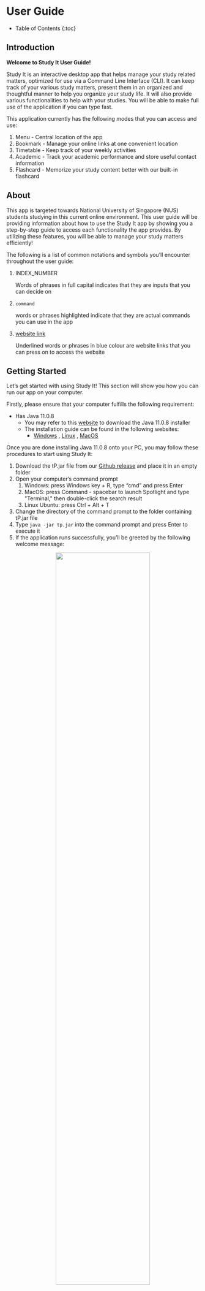# User Guide

* Table of Contents
{:toc}

<div style="page-break-after: always;"></div>

## Introduction 

**Welcome to Study It User Guide!**

Study It is an interactive desktop app that helps manage your study related matters, 
optimized for use via a Command Line Interface (CLI). It can keep track of your various study matters, 
present them in an organized and thoughtful manner to help you organize your study life. 
It will also provide various functionalities to help with your studies. You will be able to make full 
use of the application if you can type fast.

This application currently has the following modes that you can access and use:
1. Menu 	    -   Central location of the app
1. Bookmark 	- 	Manage your online links at one convenient location
1. Timetable 	- 	Keep track of your weekly activities
1. Academic	    - 	Track your academic performance and store useful contact information
1. Flashcard	- 	Memorize your study content better with our built-in flashcard

## About
This app is targeted towards National University of Singapore (NUS) students studying in this current online 
environment. This user guide will be providing information about how to use the Study It app by 
showing you a step-by-step guide to access each functionality the app provides. 
By utilizing these features, you will be able to manage your study matters efficiently!

The following is a list of common notations and symbols you’ll encounter throughout the user guide:

1. INDEX_NUMBER
   
    Words of phrases in full capital indicates that they are inputs that you can decide on
   
1. `command`

    words or phrases highlighted indicate that they are actual commands you can use in the app
    
1. [website link](https://ay2021s1-cs2113t-t12-1.github.io/tp/UserGuide.html)
   
   Underlined words or phrases in blue colour are website links that you can press on to access the website

<div style="page-break-after: always;"></div>

## Getting Started

Let’s get started with using Study It! This section will show you how you can run our app on your computer.

Firstly, please ensure that your computer fulfills the following requirement:
* Has Java 11.0.8
  * You may refer to this [website](https://www.oracle.com/java/technologies/javase/jdk11-archive-downloads.html) to download the Java 11.0.8 installer
  * The installation guide can be found in the following websites:
    * [Windows](https://docs.oracle.com/en/java/javase/11/install/installation-jdk-microsoft-windows-platforms.html#GUID-A7E27B90-A28D-4237-9383-A58B416071CA)
    , [Linux](https://docs.oracle.com/en/java/javase/11/install/installation-jdk-linux-platforms.html#GUID-737A84E4-2EFF-4D38-8E60-3E29D1B884B8) 
    , [MacOS](https://docs.oracle.com/javase/10/install/installation-jdk-and-jre-macos.htm)

Once you are done installing Java 11.0.8 onto your PC, you may follow these procedures to start using Study It:

1. Download the tP.jar file from our [Github release](https://github.com/AY2021S1-CS2113T-T12-1/tp/releases) and place it in an empty folder
1. Open your computer’s command prompt
   1. Windows: press Windows key + R, type “cmd” and press Enter
   1. MacOS: press Command - spacebar to launch Spotlight and type "Terminal," then double-click the search result
   1. Linux Ubuntu: press Ctrl + Alt + T
1. Change the directory of the command prompt to the folder containing tP.jar file
1. Type `java -jar tp.jar` into the command prompt and press Enter to execute it
1. If the application runs successfully, you’ll be greeted by the following welcome message:

<p align="center">
    <img width="70%" height="70%" src="Images/GeneralUG/welcomemessage.png">
</p>

Congratulations! You are now able to run Study It. To access its various functionalities,
you would need to type in the command at the Command Prompt and press Enter. Whenever you feel lost, 
refer to the following sections of this User Guide or call the `help` function in the app 
for guidance. We hope that you have fun using our app!

<div style="page-break-after: always;"></div>

## General Commands

The following section details the general commands you can use in the app. 
These commands can be used anywhere in the app to help you navigate around the app.

This section contains the following commands:
* 1 : [Prints help message](#1-prints-help-message-help)
* 2 : [Changes the current mode](#2-changes-the-current-mode-cd-mode_name-or-mode_index)
* 3 : [Shows the current location](#3-shows-the-current-location-location)
* 4 : [Prints starred items](#4-prints-starred-items-highlight)
* 5 : [Exits the current mode or application](#5-exits-the-current-mode-or-application-exit)

>**Warning**
>The general commands doesn't work during `add class` or `add activity` sequence in timetable mode
>and `add` or `test` sequence in flashcard mode

<div style="page-break-after: always;"></div>

### 1. Prints help message: `help`

The app will print out a summarised list of functions you can call at the current mode. 
This help message will vary depending on which mode you are at. 
Use this command to get guidance on what you can do with the app!

Instruction:
1. Type `help` and press Enter

Expected output:

Example of printing help message at menu:

<p align="left">
    <img width="100%" height="100%" src="Images/GeneralUG/help.png">
</p>

<div style="page-break-after: always;"></div>

Another example of printing help message at bookmark mode:

<p align="left">
    <img width="100%" height="100%" src="Images/GeneralUG/bookmarkhelp.png">
</p>

>**Useful information:**
>* The message varies in different modes to show you the commands at that mode. 
>Try it out!
<div style="page-break-after: always;"></div>

### 2. Changes the current mode: `cd MODE_NAME or MODE_INDEX`

You can change to different modes of the app by using this command! 
The following are the modes currently available in the app and their corresponding index:
1. menu
1. bookmark
1. timetable
1. academic
1. flashcard

Instruction:
1. Type `cd` followed by the `MODE_NAME` or `MODE_INDEX`
1. Press Enter

Expected output:

Command: `cd 2`

![CDBookmark](Images/GeneralUG/cdBookmark.png)

<div style="page-break-after: always;"></div>

Command: `cd academic`

![CDAcademic](Images/GeneralUG/cdacademic.png)

>**Warning**
>* An error message will appear when you type an invalid mode index or mode name
>
>![WrongModeIndex](Images/GeneralUG/wrongmodeindex.png)
>
>* Ensure that your index is within range or you spelt the mode names correctly when using this command!

>**Useful information:**
>* You can use this command anywhere in the app to switch between modes quickly!
>* This command STILL works if you don't have space/have excess space 
>between `cd` and the `MODE_NAME/MODE_INDEX`

<div style="page-break-after: always;"></div>

### 3. Shows the current location: `location`

Calling this command will show you which mode you are currently at.

Instruction:
1. Type `location` and press Enter

Expected output:

At bookmark mode:

![](Images/GeneralUG/location_bookmark.png)

At flashcard mode:

![](Images/GeneralUG/location_flashcard.png)

<div style="page-break-after: always;"></div>

### 4. Prints starred items: `highlight`

This command will print out the starred items in Bookmark and Academic

Instruction:
1. Type `highlight` and press Enter

Expected output:

![](Images/GeneralUG/highlight.png)

<div style="page-break-after: always;"></div>

### 5. Exits the current mode or application: `exit`

This command behaves differently depending on which mode you are currently at.

If you are currently at the Main Menu, calling this command will exit the app as shown below:

Instruction:
1. Type `exit` and press Enter

Expected output:

![](Images/GeneralUG/exit.png)

If you are in any of the other modes (i.e. bookmark/timetable/academic/flashcard), 
calling this command will exit that mode and place you at the Main menu instead, as shown below:

Instruction:
1. Type exit and press enter when you are in any other modes besides Main menu

Expected output:

![](Images/GeneralUG/exitmode.png)

<div style="page-break-after: always;"></div>

## Features 
<!-- @@author lingsihui -->
## 1. Bookmark

Now that more lessons are moving online, are you managing your links well? You might 
want to save your time finding your zoom links in your email inbox and save all your 
links in the bookmark feature to access them easily! The bookmark mode enables you to 
compile all your links in one destination and even categorise them into different groups. 
After entering the bookmark mode (refer to [General Command 2](#2-changes-the-current-mode-cd-mode_name-or-mode_index)), use the following commands to 
navigate around bookmark mode. 

This section contains 8 commands: 
* 1.1 : [Viewing all bookmark links / starred links / category](#11-viewing-all-the-bookmarks-links-listlist--s-list--c-list--a)
* 1.2 : [Going into each category](#12-going-into-each-category-bm-number)
* 1.3 : [Adding a category](#13-adding-category--cat-category_name-)
* 1.4 : [Deleting a category](#14-deleting-a-category--delete-category_number)
* 1.5 : [Going back to Bookmark main ](#15-going-back-to-bookmark-main-back)
* 1.6 : [Adding a link to your chosen category](#16-adding-a-link-to-your-chosen-category-add-link--add-link-t-title)
* 1.7 : [Deleting a link](#17-deleting-a-link-rm-link_number-)
* 1.8 : [Starring / Unstarring a link](#18-marking-unmarking-a-link-as-a-starred-link-star-link_number)

<div style="page-break-after: always;"></div>

### 1.1 Viewing all the bookmarks links: `list`,`list -s`, `list -c`, `list -a`

Are you trying to find your links by entering into each category to view your links?
You might want to have an easy way to view the overview of your links. 
You can now either view the entire list of links in the category you are in, 
the starred links, the list of categories available, 
or the entire list of links in every category using the following commands. 

Instructions:
1. If you want to view the list of links in the category you are in  = `list`  
2. If you want to view the entire list of starred links = `list -s`
3. If you want to view the entire list of category available = `list -c`
4. if you want to view the entire list of links in every category = `list -a`

Expected output:  

![Bookmark_List](Images/BookmarkUG/Figure1.png)
![Bookmark_List_1Star_Cat](Images/BookmarkUG/Figure2.png)

>**Useful Information:**
>* You can only use this command anywhere after entering the bookmark mode. (Refer to [General Command 2](#2-changes-the-current-mode-cd-mode_name-or-mode_index))
>* If your category does not have any links, it will indicate that the list is empty.
>* If you are in bookmark main, and you input `list`, it will show you the entire list of links in every category. (Same command as `list -a`)
>* To star / unstar a link refer to [1.8](#18-marking-unmarking-a-link-as-a-starred-link-star-link_number)
>* To add a category refer to [1.3](#13-adding-category--cat-category_name-), to delete a category refer to [1.4](#14-deleting-a-category--delete-category_number) 
>* You can also omit the space between `list` and `-a` / `-s` / `-c`
>* The user input is not case-sensitive.

>**Warning**
>* Follow the format `list`, `list -s`, `list -c`, `list -a` without adding additional inputs. If additional input is detected, the program will prompt you to input the correct format. 

<div style="page-break-after: always;"></div>

### 1.2 Going into each category: `bm NUMBER`   

Managing so many links can be a hassle! However, categorising the links into different 
groups can make it even more efficient to find your links! After entering bookmark mode 
(refer to [General Command 2](#2-changes-the-current-mode-cd-mode_name-or-mode_index)), you can enter each category using the following commands. 
This command allows you to change the bookmark category within the bookmark mode. 
 
Instruction:
1. `bm NUMBER `

E.g. `bm 2`  
Expected output:   

![Bookmark_bm_cat](Images/BookmarkUG/Figure3.png)

>**Useful Information:**
>* You can only use this command anywhere after entering the bookmark mode. ( Refer to [General Command 2](#2-changes-the-current-mode-cd-mode_name-or-mode_index))
>* Zoom, Nus, Internship, Hackathon, Career Talks categories are included in the default.
>* If you are already in the chosen category, the program will inform you as shown in the figure below. 
>![Bookmark_bm_already in cat](Images/BookmarkUG/Figure4.png)
>* You can also omit the space between `bm` and `NUMBER`
>* The user input is not case-sensitive.

If you encounter any errors, take note of the following warnings.

>**Warning:**
>* Ensure that the category NUMBER that you have chosen is valid. Error will be shown if the category NUMBER does not exist, or the NUMBER you have entered is not a number. To find out the valid category NUMBER, view the list of categories (Refer to [1.1](#11-viewing-all-the-bookmarks-links-listlist--s-list--c-list--a))

<div style="page-break-after: always;"></div>

### 1.3 Adding category:  `cat CATEGORY_NAME `

If you cannot find the perfect category to place your bookmark, 
why not create your own category! In addition to the default categories 
that are added (Zoom, NUS, Internship, Hackathon, Career Talks), create your 
own category to add your bookmark links. Use the following commands to add a category 
and navigate it (Refer to [1.2](#12-going-into-each-category-bm-number)) the same way as the rest of your categories.

Instruction: 
1. `cat CATEGORY_NAME`   
  
e.g. `cat entertainment`, `cat stocks`

Expected output:   

![Bookmark_Add Category](Images/BookmarkUG/Figure5.png)


>**Useful Information:** 
>* You can only use this command anywhere after entering the bookmark mode.  (Refer to [General Command 2](#2-changes-the-current-mode-cd-mode_name-or-mode_index))
>* NUS, Zoom, Internship, Hackathon and Career Talk categories are included in the default.
>* You can also omit the space between `cat` and `CATEGORY_NAME`
>* The user input is not case-sensitive.

If you encounter any errors, take note of the following warnings. 

>**Warning:** 
>* Ensure that the category name is not empty. Error will be shown if the category name is empty. 
>* You can only add unique category name.

<div style="page-break-after: always;"></div>

### 1.4 Deleting a category:  `delete CATEGORY_NUMBER`  

When you have a category, but you have no important links related to the category, take it out of your bookmark list! Organise and design your bookmark categories to your own personal needs by adding your own category (refer to [1.3](#13-adding-category--cat-category_name-)) and deleting unnecessary categories using these following commands.

Instruction:  

1. `delete CATEGORY_NUMBER`  

e.g. `delete 6`  

Expected output:  

![Bookmark_1.4](Images/BookmarkUG/Figure6.png)

**Useful Information:**
* You can only use this command in bookmark main.  (Refer to [1.5](#15-going-back-to-bookmark-main-back) to go back to the bookmark main)

Before deleting a category, take note of the following warnings. 

**Warning:**
* Ensure that the category NUMBER that you have chosen is valid. Error will be shown if the category NUMBER does not exist, or the NUMBER you have entered is not a number. To find out the valid category NUMBER, view the list of category available. (Refer to [1.1](#11-viewing-all-the-bookmarks-links-listlist--s-list--c-list--a))
* CAUTION: Make sure to check all your links before deleting. Deleting a category will delete all the bookmarks in the category! 

<div style="page-break-after: always;"></div>

### 1.5 Going back to bookmark main: `back` 

There are two modes in bookmark feature: the main bookmark mode (refer to [General Command 2](#2-changes-the-current-mode-cd-mode_name-or-mode_index)), 
and the category mode (Refer to [1.2](#12-going-into-each-category-bm-number)). To navigate freely from mode to mode, use the following command. 
This command goes back to the previous mode depending on which mode you are in. 
 
Instruction: 
1. `back` 

Expected output:   

![Bookmark_back command](Images/BookmarkUG/Figure7.png)

>**Useful Information:**
>* When you input back in any bookmark category, you are brought back to the bookmark main. 
>* When you input back in the bookmark main, you will be prompted to type “exit” to exit bookmark mode. 
>* The user input is not case-sensitive.

>**Warning:**
>* Follow the format `back` without adding additional inputs. 
>If additional input is detected, the program will prompt you to input the correct format. 

<div style="page-break-after: always;"></div>

### 1.6 Adding a link to your chosen category: `add LINK` / `add LINK t->TITLE`

If you have a link to add to your bookmark category, follow these commands. 
Make sure you have chosen your category (Refer to [1.2](#12-going-into-each-category-bm-number)) 
and ensure that you do not add an invalid link or an empty link to your bookmark.
If you are afraid you will forget what the bookmark link is for, you can 
add a title to your bookmark link just by including a ` t-> TITLE` after you enter your link. 
In addition, if you forget what links you have already bookmarked, you can always 
add the same link, and the program will tell you whether you the link in your list.

Instruction: 
1. `add LINK` e.g. `add google.com`
2. `add LINK t->TITLE` e.g. `add https://nus-cs2113-ay2021s1.github.io/website/index.html t->Cs2113T`

Expected output:   

![Bookmark_add link](Images/BookmarkUG/Figure8.png)

**Useful Information:**
>* You can only use this command after choosing your category. (Refer to [1.2](#12-going-into-each-category-bm-number))
>* You can only bookmark unique links within your category. Refer to the following figure.  
>![Bookmark_not unique link](Images/BookmarkUG/Figure9.png)

If you encounter any errors, take note of the following warnings. 

>**Warning:** 
>* Ensure that you have chosen a category. You will be prompted to choose a category before you are allowed to add your links. (Refer to [1.2](#12-going-into-each-category-bm-number)) 
>* Ensure that the link added is valid. Error will be shown if the link you have given is empty or is not valid (contains " ", "|" or does not contain “.”). 

<div style="page-break-after: always;"></div>

### 1.7 Deleting a link: `rm LINK_NUMBER `

If you have a link that you no longer want to bookmark, or if you have a link that you accidentally bookmarked it, you can remove the bookmark easily just by following these few commands. Make sure that you have chosen your category (Refer to [1.2](#12-going-into-each-category-bm-number))  and ensure that you do not remove an empty, or an invalid link number.

Instruction: 
1. `rm LINK_NUMBER`

e.g. `rm 1`

Expected output:   

![Bookmark_1.8](Images/BookmarkUG/Figure10.png)

>**Useful Information:**
>* You can only use this command after choosing your category. (Refer to [1.2](#12-going-into-each-category-bm-number))

If you encounter any errors, take note of the following warnings. 

>**Warning:**
>* Ensure that you have chosen a category. You will be prompted to choose a category before you are allowed to remove your links. (Refer to [1.2](#12-going-into-each-category-bm-number)) 
>* Ensure that the link number that you want to remove is valid. Error will be shown if the link number you have given is empty or is not valid. Refer to [1.1](#11-viewing-all-the-bookmarks-links-listlist--s-list--c-list--a) to find out the correct link number. 

<div style="page-break-after: always;"></div>

### 1.8 Marking/ Unmarking a link as a starred link: `star LINK_NUMBER`

You might have many links that you need to manage, however, some of the links might be more important than others. If you have such links, you can easily mark them up by following these few commands. Make sure that you have chosen your category (Refer to [1.2](#12-going-into-each-category-bm-number))  and ensure that you do not input an empty or invalid link number.
 
Instruction: 
1. `star LINK_NUMBER`  

e.g. `star 1`
Expected output:   

<p align="center">
    <img width="40%" height="40%" src="Images/GeneralUG/welcomemessage.png">
</p>

![Bookmark_star](Images/BookmarkUG/Figure11.png)

>**Useful Information:** 
>* It is the same command for marking and unmarking any links. For example, if link 1 is not starred, star 1  will mark the link as starred. And if link 1 is starred, star 1 will unmark link 1. 
>* You can view your starred links in the highlight function in the main mode. (Refer to [General Command 4](#4-prints-starred-items-highlight))

If you encounter any errors, take note of the following warnings.  

>**Warning:**
>* Ensure that you have chosen a category. You will be prompted to choose a category before you are allowed to mark your links as starred. (Refer to [1.2](#12-going-into-each-category-bm-number)) 
>* Ensure that the link number that you want to mark as star is valid. Error will be shown if the link number you have given is empty or is not valid. Refer to [1.1](#11-viewing-all-the-bookmarks-links-listlist--s-list--c-list--a) to find out the correct link number. 

<div style="page-break-after: always;"></div>

<!-- @@author slightlyharp -->
## 2. Timetable
Do you find it a hassle to keep track of all your activities and Zoom links for online classes?
Do you wish there was a simple, visual way to organise your day and foresee any clashes in your schedule?
The timetable mode intends to address these issues, helping you keep track of your work and helping you achieve
purposeful productivity.

>**Warning:**
>* Do not try to edit the data file for the timetable if you are unsure. Doing so may result in the application not being able to
>retrieved the saved data, hence deem the data file corrupted and request to format the data file before you can use the timetable 
>feature again.

This section contains 10 commands to navigate the Timetable mode:
* [2.1. Entering timetable mode](#21-entering-timetable-mode-cd-3--cd-timetable)
* [2.2. Adding classes](#22-adding-classes-add-class)
* [2.3. Adding activities](#23-adding-activities-add-activity)
* [2.4. Showing links](#24-showing-links-show-link)
* [2.5. Showing schedule](#25-showing-schedule-show-schedule)
* [2.6. Showing activities list](#26-showing-activities-list-list-activity)
* [2.7. Showing classes list](#27-showing-class-list-list-class)
* [2.8. Deleting an activity](#28-deleting-an-activity-delete-activity-index)
* [2.9. Deleting a class](#29-deleting-a-class-delete-class-index)
* [2.10 Removing all past events](#210-removing-all-past-events-clean-up)

<div style="page-break-after: always;"></div>

### 2.1 Entering timetable mode: `cd 3` / `cd timetable`

If you find it difficult to make plans due to uncertainties in your schedule, this timetable mode presents your upcoming
events at a glance to know what to expect and stay on track. This command brings you to enter the timetable mode.

Instruction:

1. `cd 3` / `cd timetable`

Expected output:

![Timetable_2_1](Images/TimetableUG/Timetable_2_1.png){:height="80%" width="80%"}

>**Useful information:**
>* You can use this command from any mode to access the timetable mode easily and quickly!

<div style="page-break-after: always;"></div>

### 2.2 Adding classes: `add class`

If you find it hard to keep track of all your Zoom links with an increasing number of online classes, you can now
arrange your classes in a systematic manner with this feature. Make sure you are currently in the timetable mode
([refer to 2.1](#21-entering-timetable-mode-cd-3--cd-timetable)).

Instruction:

1. `add class`
2. Answer the questions as prompted

Expected output:

![Timetable_2_2](Images/TimetableUG/Timetable_2_2.png){:height="80%" width="80%"}

>**Useful Information:**
>* The module code will accept any input between 1-7 characters.
>* You can enter the time in both 12hr and 24hr format. Only entering am/pm at the back of the duration will be assumed 
>as both starting and ending time are in the same period.

<div style="page-break-after: always;"></div>

If you encounter any errors, take note of the following warning.

>**Warning:**
>* Ensure that you follow the format for answering the questions.
>Error will be shown if the questions are not answered in a suitable format.
>* Adding events that clash with the existing schedule will result in error message. You will need to check through 
>the schedule and events list and delete the unwanted event accordingly before you can add the new event.
>* Number of recurring classes are capped at 52 weeks (1 year) to ensure effective processing time. Add your class again one year
>later if your class recurs for more than a year.

<div style="page-break-after: always;"></div>

### 2.3 Adding activities: `add activity`

It can be hard to view your upcoming events at a glance.
Similar to the previous feature, this command allows you to add activities outside of classes to your schedule.

Instruction:

1. `add activity`
2. Answer the questions as prompted

Expected output:

![Timetable_2_3](Images/TimetableUG/Timetable_2_3.png){:height="80%" width="80%"}

>**Useful Information:** 
>* Currently this feature does not support adding activity past 12am. If you wish to schedule an activity overnight, 
>add the activity in 2 separate sessions.

<div style="page-break-after: always;"></div>

### 2.4 Showing links: `show link`

If you find it hard to keep track of all your conference links for your classes or activities, this command will present
all links relevant to you for the next 2 hours.

Instruction:
1. `show link`

Expected output:

![Timetable_2_4](Images/TimetableUG/Timetable_2_4.png){:height="80%" width="80%"}

<div style="page-break-after: always;"></div>

### 2.5 Showing schedule: `show schedule`

If you wish to view your schedule for the next seven days with all the activities, use this command.

Instruction:
1. `show schedule`

Expected output:

![Timetable_2_5](Images/TimetableUG/Timetable_2_5.png){:height="80%" width="80%"}

>**Warning:**
>* If the name of event is more than 10 character only the first 10 character will be shown.

<div style="page-break-after: always;"></div>

### 2.6 Showing Activities list: `list activity`

If you wish to see all activities you have input into the system, 
this command will present all the activities you have added with their starting date and time, if the activity is 
online, and the venue/link of the activity.

Instruction:
1. `list activity`

Expected output:

![Timetable_2_6](Images/TimetableUG/Timetable_2_6.png){:height="80%" width="80%"}

### 2.7 Showing Class list: `list class`

If you think searching through the timetable is too troublesome,
use this command to see all the classes you have added and other details of the classes, similar to the previous feature.

Instruction:
1. `list class`

Expected output:

![Timetable_2_7](Images/TimetableUG/Timetable_2_7.png){:height="80%" width="80%"}

<div style="page-break-after: always;"></div>

### 2.8 Deleting an activity: `delete activity INDEX`

If you have accidentally added a wrong activity, or an activity you have added has been cancelled,
use this command to delete an activity with corresponding index according to the activities list ([refer to 2.6](#26-showing-activities-list-list-activity)).

Instruction:
1. `delete activity INDEX`

Example of usage: 

`delete activity 1` will delete the first activity in the list.

Expected output:

![Timetable_2_8](Images/TimetableUG/Timetable_2_8.png){:height="80%" width="80%"}

### 2.9 Deleting a class: `delete class INDEX`

Similar to feature 2.8,
use this command to delete a class with corresponding index according to the classes list ([refer to 2.7](#27-showing-class-list-list-class)).

Instruction:
1. `delete class INDEX`

Example of usage: 

`delete class 2` will delete the second class in the list.

Expected output:

![Timetable_2_9](Images/TimetableUG/Timetable_2_9.png){:height="80%" width="80%"}

>**Warning:**
>* Deleting a class will delete all the lessons of that module on schedule. Use this command with caution. 

<div style="page-break-after: always;"></div>

### 2.10 Removing all past events: `clean up`

Having too many events added to the application, and the data file is taking up too much space?
Use this command to remove all the activities that was over more than 7 days ago and all the classes with their last lesson 
concluded more than 7 days ago.

Instruction:
1. `clean up`

Expected output:

![Timetable_2_10](Images/TimetableUG/Timetable_2_10.png){:height="80%" width="80%"}

>**Warning:**
>* Deletion will be done automatically. All the events that are deleted will not be able to be retrieved. 
>Only use this if you are sure you do not need your past events.

<!-- @@author -->

<div style="page-break-after: always;"></div>

## 3. Academic
Have you ever had to dig through tons of emails to look for the contact of a particular TA 
or sweat over your calculator when trying to estimate your CAPS this semester? 
Academic tracker provides a convenient experience where you can store 
all the information you need in one place! To access the academic tracker, 
follow the instructions below.

This section contains 12 commands to navigate the academic mode:
* [3.1 Entering Academic Mode](#31-entering-academic-mode-cd-4--cd-academic)
* [3.2 Adding a contact](#32-adding-a-contact-add-contact-ccontact_details-mmobile_number--eemail)
* [3.3 Listing all contacts](#33-listing-all-contacts-list-contact)
* [3.4 Starring a contact](#34-starring-a-contact-star-contact-index)
* [3.5 Deleting a contact](#35-deleting-a-contact-delete-contact-index)
* [3.6 Adding a grade](#36-adding-a-grade-add-grade-nmodule_name--mmc--ggrade)
* [3.7 Listing all grades](#37-listing-all-grades-list-grade)
* [3.8 Checking current cap](#38-checking-current-cap-check-cap)
* [3.9 Starring a grade](#39-starring-a-grade-star-grade-index)
* [3.10 SU-ing a grade](#310-su-ing-a-grade-su-grade-index)
* [3.11 Deleting a grade](#311-deleting-a-grade-delete-grade-index)
* [3.12 Listing all the starred items in academic](#312-listing-all-the-starred-items-in-academic-list-star)

<div style="page-break-after: always;"></div>

### 3.1 Entering Academic Mode: `cd 4` / `cd academic`

This command allows you to enter academic tracker mode from the main menu or from the other modes.
After entering this mode, you can then access all the features that the academic tracker offers!

Instruction: 

1. `cd 4` / `academic`

Expected output:

![Academic_3_1](Images/AcademicUG/Academic_3_1.png)

>**Useful information:**
>* You can use this command from any mode to access the academic mode easily and quickly!

<div style="page-break-after: always;"></div>

### 3.2 Adding a contact: `add contact c/CONTACT_DETAILS m/MOBILE_NUMBER  e/EMAIL`

In academic mode, you can add a contact to the current list of contacts, following the instructions below. 

Instruction: 
1. `add contact c/CONTACT_DETAILS  m/MOBILE_NUMBER  e/EMAIL`

Example of usage: 

`add contact c/Prof Lim  m/81234567  e/E7654321@u.nus.edu` 
will add a contact with the name Prof Lim, mobile number 81234567, and email E7654321@u.nus.edu.

Expected output:  

![Academic_3_2](Images/AcademicUG/Academic_3_2.png)

>**Warning:**
>* Numbers should be a positive integer with 8 or fewer digits , and email should be in the form abc@xyz.

<div style="page-break-after: always;"></div>

### 3.3 Listing all contacts: `list contact`

You can view all the contacts that have been added previously 
and stored on your computer by following these sets of instructions

Instruction: 
1. `list contact`

Expected output:

![Academic_3_3](Images/AcademicUG/Academic_3_3.png)

### 3.4 Starring a contact: `star contact INDEX`

Sometimes you may wish to highlight an important contact, and that's where
starring a contact come into use. Follow the instructions below to mark an 
important contact with a star.

Instruction: 
1. `star contact INDEX`

Example of usage: 

`star contact 1` will mark the first contact in the list with a star.

Expected output:

![Academic_3_4](Images/AcademicUG/Academic_3_4.png)

<div style="page-break-after: always;"></div>

### 3.5 Deleting a contact: `delete contact INDEX`

Do you no longer require the contact of the TA of last sem's module? 
Make use of the delete contact function to clean up your contacts by following the
instructions below.

Instruction: 
1. `delete contact INDEX`

Example of usage: 

`delete contact 1` will delete the first contact in the list.

Expected output:

![Academic_3_5](Images/AcademicUG/Academic_3_5.png)

<div style="page-break-after: always;"></div>

### 3.6 Adding a grade: `add grade n/MODULE_NAME  m/MC  g/GRADE`

In academic mode, you can add a grade to the current list of grades, following the instructions below. 

Instruction: 
1. `add grade n/MODULE_NAME  m/MC  g/GRADE`

Example of usage: 

`add grade n/CS2101  m/4  g/A-` 
will add a grade with the title CS2101 that has 4 credits and scored an A-.

Expected output:  

![Academic_3_6](Images/AcademicUG/Academic_3_6.png)

>**Warning:**
>* Note that module credits need to be a positive integer, and grade entered must be a valid grade.
>* This program doesn't cap how many MCs a module can have.
>* This application is not synced to a module database, so any valid input will be accepted as a module name.

### 3.7 Listing all grades: `list grade`

You can view all the grades that have been added previously 
and stored on your computer by following these sets of instructions

Instruction: 
1. `list grade`

Expected output:

![Academic_3_7](Images/AcademicUG/Academic_3_7.png)

<div style="page-break-after: always;"></div>

### 3.8 Checking current cap: `check cap`

To calculate your current CAP based on the grades you have entered previously, 
follow the instructions below

Instruction: 
1. `check cap`

Expected output:

![Academic_3_8](Images/AcademicUG/Academic_3_8.png)

### 3.9 Starring a grade: `star grade INDEX`

The star grade function can be used to highlight a particular grade. 
Follow the instructions below to mark an 
important grade with a star.

Instruction: 
1. `star grade INDEX`

Example of usage: 

`star grade 1` will mark the first grade in the list with a star.

Expected output:

![Academic_3_9](Images/AcademicUG/Academic_3_9.png)

<div style="page-break-after: always;"></div>

### 3.10 SU-ing a grade: `su grade INDEX`

SU-ed a module and want to exclude it from your CAP calculation? The SU grade
function allows you to do just that through these simple steps.

Instruction: 
1. `su grade INDEX`

Example of usage: 

`su grade 1` will su the first grade in the list.

Expected output:

![Academic_3_10](Images/AcademicUG/Academic_3_10.png)

>**Warning:**
>* The process of SU-ing a mod is not retractable. Should you accidentally SU a mod unintentionally, 
>consider deleting the mod and adding a new one.

<div style="page-break-after: always;"></div>

### 3.11 Deleting a grade: `delete grade INDEX`

The delete grade function can be used to delete a grade from the currently stored
 list of grades by following the instructions below.

Instruction: 
1. `delete grade INDEX`

Example of usage: 

`delete grade 1` will delete the first grade in the list.

Expected output:

![Academic_3_11](Images/AcademicUG/Academic_3_11.png)

### 3.12 Listing all the starred items in academic: `list star`

The list star function works like the highlight function, but only displaying
the starred items inside the academic section. 

Instruction: 
1. `list star`

Expected output:

![Academic_3_12](Images/AcademicUG/Academic_3_12.png)

<div style="page-break-after: always;"></div>

## 4. Flashcard

Do you wish you had a quick way to refer to the content that will be tested in your upcoming tests?
Or a more efficient way to verify your knowledge?
Perhaps it is also difficult to scour your handwritten notes to find a particular piece of information.
The flashcard mode aims to tackle these aspects that may hinder your learning process.

This section contains 6 commands to navigate the Flashcard mode:
* [4.1. Entering flashcard mode](#41-entering-flashcard-mode-cd-5--cd-flashcard)
* [4.2. Adding flashcards](#42-adding-flashcards-add)
* [4.3. Listing flashcards](#43-listing-flashcards-list)
* [4.4. Deleting flashcards](#44-deleting-flashcards-delete)
* [4.5. Testing content](#45-testing-contenttest)
* [4.6. Finding relevant flashcards](#46-finding-relevant-flashcards-find)

### 4.1 Entering flashcard mode: `cd 5` / `cd flashcard`

If you find it hard to be fully proficient in your study topics, this flashcard mode is a medium for you to actively
learn and memorise. This enables you to learn effectively through repetition, helping you to remember information better
in the long-term. This command allows you to enter the flashcard mode.

Instruction:
1. `cd 5` / `cd flashcard`

Expected output:

![Flashcard_4_1](Images/FlashcardUG/Flashcard_4_1.png){:height="80%" width="80%"}

>**Useful information:**
>* You can use this command from any mode to access the flashcard mode easily and quickly!

<div style="page-break-after: always;"></div>

### 4.2 Adding flashcards: `add`

To assist you in your studies, there needs to be a knowledge base of content to be revised.
You can do this by adding new flashcards to the flashcard deck with this command, after entering flashcard mode
([refer to 4.1](#41-entering-flashcard-mode-cd-5--cd-flashcard)).

Instruction:
1. `add`
2. Enter the question and answer as prompted
 
Example of usage:

`4+4` followed by `8` will create a flashcard with question 4+4 and answer 8.

Expected output:

![Flashcard_4_2](Images/FlashcardUG/Flashcard_4_2.png){:height="65%" width="65%"}

If you encounter any errors, take note of the following warning.

>**Warning:**
>* “back” and "show answer" cannot be added as an answer for the flashcard.
>This is because “back” and "show answer" are used as commands to exit and reveal the answer in the test mode
>respectively.
>If the flashcard answer you wish to use is similar to “back” or "show answer", rephrase and use another term.
>
>![Flashcard_4_2_1](Images/FlashcardUG/Flashcard_4_2_1.png){:height="60%" width="60%"}

### 4.3 Listing flashcards: `list`

If you wish to review the content that is currently in the flashcard deck, this command can display all flashcards that
have been added.

Instruction:
1. `list`

Expected output:

![Flashcard_4_3](Images/FlashcardUG/Flashcard_4_3.png){:height="80%" width="80%"}

<div style="page-break-after: always;"></div>

### 4.4 Deleting flashcards: `delete`

When you have a flashcard that is no longer relevant to you or contains wrong information, you can delete the flashcard
from the flashcard deck.

Instruction:
1. `delete`
2. Enter the card index of the flashcard to be deleted as prompted

Example of usage:

`3` will delete the 3rd flashcard in the list.

Expected output:

![Flashcard_4_4](Images/FlashcardUG/Flashcard_4_4.png){:height="80%" width="80%"}

>**Useful information:**
>* You can use the `list` command to check the card index.

<div style="page-break-after: always;"></div>

### 4.5 Testing content:`test`

Grading your own work is one of the best ways to revise as it helps you effectively retain information.
After adding the flashcards, you may wish to revise the content by testing yourself. 

If you are unable to answer a question and wish to refer to the answer, use `show answer`.
When you are done revising, use `back` to exit the test mode, and return to the flashcard main.

Instruction:
1. `test`
2. Answer the questions as prompted
3. `show answer` / `back`

Expected output:

![Flashcard_4_5](Images/FlashcardUG/Flashcard_4_5.png){:height="60%" width="60%"}

>**Useful information:**
>* User input in the test mode is not case sensitive. If the answer is correct but the case is different from
>the stored answer, the answer will be accepted as the right answer.

<div style="page-break-after: always;"></div>

### 4.6 Finding relevant flashcards: `find`

If you wish to look through the flashcards containing only a particular search term, use this command.

Instruction:
1. `find`
2. Enter the desired search term as prompted

Expected output:

![Flashcard_4_6](Images/FlashcardUG/Flashcard_4_6.png){:height="80%" width="80%"}

<div style="page-break-after: always;"></div>

## FAQ

**Q**: How do I transfer my data to another computer? 

**A**: All of Study It's data are stored under the `ROOT_FOLDER/data` folder.
To transfer these data to another computer, please back up the `data` folder 
and copy it over to the directory in the new computer accordingly after installing the app.

**Q**: Why is my application not starting up properly?

**A**: Please refer to the ["Getting Started"](#getting-started) section and ensure that 
the correct version of java is installed on your computer. If you face any further difficulties, 
feel free to refer to the About Us page and contact any of the developers.

**Q**: Why is XXX feature not supported?

**A**: As this app is still under development, there are many features we would like to add in the future.
Do feedback to us what features you would like to see in Study It!

<div style="page-break-after: always;"></div>

## Command Summary

The following table is a compiled list of all available commands in our application that you can easily refer to! 

The commands listed under the sections besides “General” can only be called when you are in that specific mode, 
which you can access using the cd command!

<div align="center">Table: Command Cheatsheet for Study It</div>

<p align="center">
    <img width="80%" height="80%" src="Images/cheatsheet1.png">
</p>

<div style="page-break-after: always;"></div>

<p align="center">
    <img width="80%" height="80%" src="Images/cheatsheet2.png">
</p>